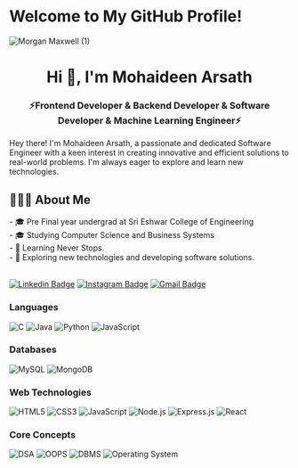 <h1>Welcome to My GitHub Profile!</h1>

![Morgan Maxwell (1)](https://github.com/Mohaideen-Arsath/Mohaideen-Arsath/assets/138758501/37356120-3b75-4d74-9c7b-e419f963443e)

<h1 align="center">Hi 👋, I'm Mohaideen Arsath</h1>
<h3 align="center">⚡Frontend Developer & Backend Developer & Software Developer & Machine Learning Engineer⚡</h3>

Hey there! I'm Mohaideen Arsath, a passionate and dedicated Software Engineer with a keen interest in creating innovative and efficient solutions to real-world problems. I'm always eager to explore and learn new technologies.

<h2> 👨🏻‍💻 About Me </h2>
- 🎓 Pre Final year undergrad at Sri Eshwar College of Engineering<br>
- 🎓&nbsp;Studying Computer Science and Business Systems <br>
- 🌱 Learning Never Stops.<br>
- 🤔&nbsp;Exploring new technologies and developing software solutions.<br><br>

[![Linkedin Badge](https://img.shields.io/badge/-MohaideenArsath-blue?style=flat-square&logo=Linkedin&logoColor=white&link=https://www.linkedin.com/in/mohaideen-arsath-m-688392238)](https://www.linkedin.com/in/mohaideen-arsath-m-688392238)
[![Instagram Badge](https://img.shields.io/badge/-mohaideenarsath-e4405f?style=flat-square&logo=Instagram&logoColor=white&link=https://instagram.com/arsath_thinker?utm_source=qr&igshid=ZDc4ODBmNjlmNQ%3D%3D)](https://instagram.com/arsath_thinker?utm_source=qr&igshid=ZDc4ODBmNjlmNQ%3D%3D)
[![Gmail Badge](https://img.shields.io/badge/-mail@mohaideenarsath16@gmail.com-d14836?style=flat-square&logo=Gmail&logoColor=white&link=mailto:mail@mohaideenarsath16@gmail.com)](mailto:mail@mohaideenarsath16@gmail.com)


### Languages

![C](https://img.shields.io/badge/-C-000?&logo=C)
![Java](https://img.shields.io/badge/-Java-000?&logo=Java&logoColor=007396)
![Python](https://img.shields.io/badge/-Python-000?&logo=Python)
![JavaScript](https://img.shields.io/badge/-JavaScript-000?&logo=JavaScript)
### Databases 

![MySQL](https://img.shields.io/badge/-MySQL-000?&logo=MySQL&logoColor=00758F)
![MongoDB](https://img.shields.io/badge/-MongoDB-000?&logo=MongoDB&logoColor=47A248)

### Web Technologies

![HTML5](https://img.shields.io/badge/-HTML5-000?&logo=HTML5&logoColor=E34F26)
![CSS3](https://img.shields.io/badge/-CSS3-000?&logo=CSS3&logoColor=1572B6)
![JavaScript](https://img.shields.io/badge/-JavaScript-000?&logo=JavaScript&logoColor=F7DF1E)
![Node.js](https://img.shields.io/badge/-Node.js-000?&logo=Node.js&logoColor=339933)
![Express.js](https://img.shields.io/badge/-Express.js-000?&logo=Express&logoColor=000)
![React](https://img.shields.io/badge/-React-000?&logo=React&logoColor=61DAFB)

### Core Concepts

![DSA](https://img.shields.io/badge/-DSA-000?&logo=python&logoColor=3776AB)
![OOPS](https://img.shields.io/badge/-OOPS-000?&logo=java&logoColor=007396)
![DBMS](https://img.shields.io/badge/-DBMS-000?&logo=mysql&logoColor=4479A1)
![Operating System](https://img.shields.io/badge/-Operating%20System-000?&logo=ubuntu&logoColor=E95420)


